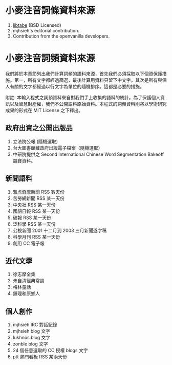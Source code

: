 # 小麥注音詞條資料來源

1. [libtabe](http://sourceforge.net/projects/libtabe/) (BSD Licensed)
2. mjhsieh's editorial contribution.
3. Contribution from the openvanilla developers.

# 小麥注音詞頻資料來源

我們將於本章節列出我們計算詞頻的語料來源，首先我們必須採取以下個資保護措施。第一，所有文字都經過篩選，最後計算用資料只留下中文字。其次是所有與個人有關的文字都經過以行文字為單位的隨機排序。這都是必要的措施。

附註: 本輸入程式之詞頻資料來自對我們手上收集的語料的統計。為了保護個人資訊以及智慧財產權，我們不公開語料原始資料。本程式的詞頻資料則將以學術研究成果的形式在 MIT License 之下釋出。

## 政府出資之公開出版品

1. 立法院公報 (隨機選取)
2. 台大圖書館藏政府出版電子檔案（隨機選取）
3. 中研院提供之 Second International Chinese Word Segmentation Bakeoff 競賽資料。

## 新聞語料

1. 雅虎奇摩新聞 RSS 數天份
2. 苦勞網新聞 RSS 某一天份
3. 中央社 RSS 某一天份
4. 國語日報 RSS 某一天份
5. 破報 RSS 某一天份
6. 泛科學 RSS 某一天份
7. 公視新聞 2001 十二月到 2003 三月新聞逐字稿
8. 科學月刊 RSS 某一天份
9. 創用 CC 電子報

## 近代文學

1. 徐志摩全集
2. 朱自清經典常談
3. 格林童話
4. 鍾理和原鄉人

## 個人創作

1. mjhsieh IRC 對話紀錄
2. mjhsieh blog 文字
3. lukhnos blog 文字
4. zonble blog 文字
5. 24 個任意選取的 CC 授權 blogs 文字
6. ptt 熱門看板 RSS 某兩天份

